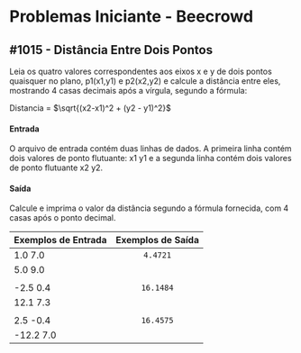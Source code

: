 # Problemas Iniciante - Beecrowd

## #1015 - Distância Entre Dois Pontos
Leia os quatro valores correspondentes aos eixos x e y de dois pontos quaisquer no plano, p1(x1,y1) e p2(x2,y2) e calcule a distância entre eles, mostrando 4 casas decimais após a vírgula, segundo a fórmula:

Distancia =  $\sqrt{(x2-x1)^2 + (y2 - y1)^2}$

#### Entrada
O arquivo de entrada contém duas linhas de dados. A primeira linha contém dois valores de ponto flutuante: x1 y1 e a segunda linha contém dois valores de ponto flutuante x2 y2.

#### Saída
Calcule e imprima o valor da distância segundo a fórmula fornecida, com 4 casas após o ponto decimal.

| Exemplos de Entrada  | Exemplos de Saída    |
| -------------------- |:---------------------:|
| 1.0 7.0              | `4.4721`              |
| 5.0 9.0              |                       |
|                      |                       |
| -2.5 0.4             | `16.1484`             |
| 12.1 7.3             |                       |
|                      |                       |
| 2.5 -0.4             | `16.4575`             |
| -12.2 7.0            |                       |
